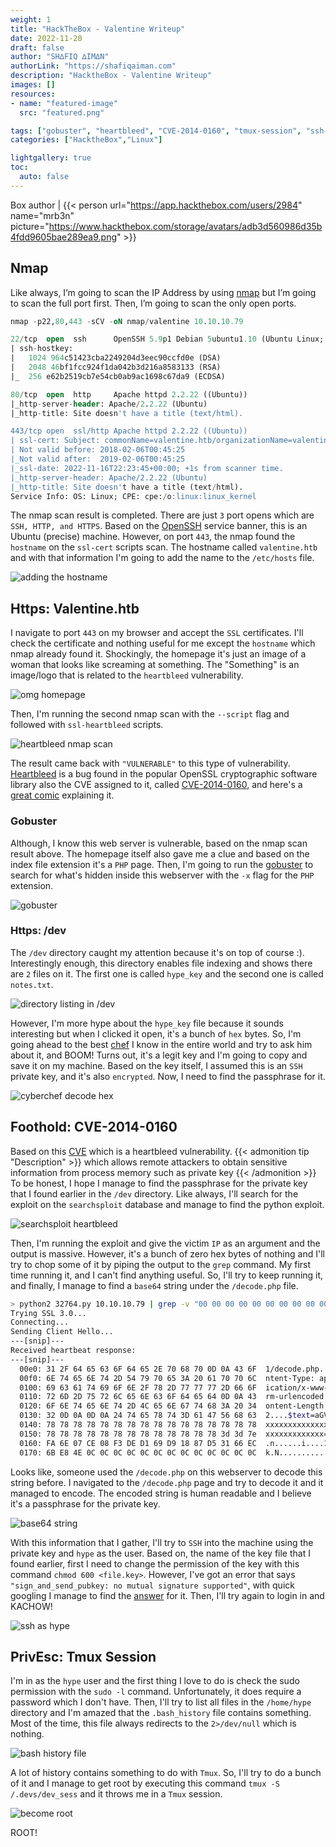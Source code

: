 ```yaml
---
weight: 1
title: "HackTheBox - Valentine Writeup"
date: 2022-11-20
draft: false
author: "SH∆FIQ ∆IM∆N"
authorLink: "https://shafiqaiman.com"
description: "HacktheBox - Valentine Writeup"
images: []
resources:
- name: "featured-image"
  src: "featured.png"

tags: ["gobuster", "heartbleed", "CVE-2014-0160", "tmux-session", "ssh-no-mutual-signature-supported"]
categories: ["HacktheBox","Linux"]

lightgallery: true
toc:
  auto: false
---
```


Box author | {{< person url="https://app.hackthebox.com/users/2984" name="mrb3n" picture="https://www.hackthebox.com/storage/avatars/adb3d560986d35b4fdd9605bae289ea9.png" >}}

<!--more-->

## Nmap
Like always, I’m going to scan the IP Address by using [nmap](https://nmap.org/) but I’m going to scan the full port first. Then, I’m going to scan the only open ports.

```sql
nmap -p22,80,443 -sCV -oN nmap/valentine 10.10.10.79

22/tcp  open  ssh      OpenSSH 5.9p1 Debian 5ubuntu1.10 (Ubuntu Linux; protocol 2.0)
| ssh-hostkey: 
|   1024 964c51423cba2249204d3eec90ccfd0e (DSA)
|   2048 46bf1fcc924f1da042b3d216a8583133 (RSA)
|_  256 e62b2519cb7e54cb0ab9ac1698c67da9 (ECDSA)

80/tcp  open  http     Apache httpd 2.2.22 ((Ubuntu))
|_http-server-header: Apache/2.2.22 (Ubuntu)
|_http-title: Site doesn't have a title (text/html).

443/tcp open  ssl/http Apache httpd 2.2.22 ((Ubuntu))
| ssl-cert: Subject: commonName=valentine.htb/organizationName=valentine.htb/stateOrProvinceName=FL/countryName=US
| Not valid before: 2018-02-06T00:45:25
|_Not valid after:  2019-02-06T00:45:25
|_ssl-date: 2022-11-16T22:23:45+00:00; +1s from scanner time.
|_http-server-header: Apache/2.2.22 (Ubuntu)
|_http-title: Site doesn't have a title (text/html).
Service Info: OS: Linux; CPE: cpe:/o:linux:linux_kernel
```

The nmap scan result is completed. There are just `3` port opens which are `SSH, HTTP, and HTTPS`. Based on the [OpenSSH](https://launchpad.net/ubuntu/+source/openssh/1:5.9p1-5ubuntu1.10) service banner, this is an Ubuntu (precise) machine. However, on port `443`, the nmap found the `hostname` on the `ssl-cert` scripts scan. The hostname called `valentine.htb` and with that information I'm going to add the name to the `/etc/hosts` file.

![adding the hostname](adding-the-hostname-in-etc-hosts-file.png "adding the hostname")

## Https: Valentine.htb
I navigate to port `443` on my browser and accept the `SSL` certificates. I'll check the certificate and nothing useful for me except the `hostname` which nmap already found it. Shockingly, the homepage it's just an image of a woman that looks like screaming at something. The "Something" is an image/logo that is related to the `heartbleed` vulnerability. 

![omg homepage](omg-home-page.png "omg homepage")

Then, I'm running the second nmap scan with the `--script` flag and followed with `ssl-heartbleed` scripts. 

![heartbleed nmap scan](nmap-scan-heartbleed-scripts.png "heartbleed nmap scan")

The result came back with `"VULNERABLE"` to this type of vulnerability. [Heartbleed](https://heartbleed.com/) is a bug found in the popular OpenSSL cryptographic software library also the CVE assigned to it, called [CVE-2014-0160](https://nvd.nist.gov/vuln/detail/cve-2014-0160), and here's a [great comic](https://xkcd.com/1354/) explaining it.

### Gobuster
Although, I know this web server is vulnerable, based on the nmap scan result above. The homepage itself also gave me a clue and based on the index file extension it's a `PHP` page. Then, I'm going to run the [gobuster](https://github.com/OJ/gobuster) to search for what's hidden inside this webserver with the `-x` flag for the `PHP` extension.

![gobuster](gobuster-scan-result.png "gobuster")

### Https: /dev
The `/dev` directory caught my attention because it's on top of course :). Interestingly enough, this directory enables file indexing and shows there are `2` files on it. The first one is called `hype_key` and the second one is called `notes.txt`. 

![directory listing in /dev](dev-file-indexing-enable.png "directory listing in /dev")

However, I'm more hype about the `hype_key` file because it sounds interesting but when I clicked it open, it's a bunch of `hex` bytes. So, I'm going ahead to the best [chef](https://gchq.github.io/CyberChef/) I know in the entire world and try to ask him about it, and BOOM! Turns out, it's a legit key and I'm going to copy and save it on my machine. Based on the key itself, I assumed this is an `SSH` private key, and it's also `encrypted`. Now, I need to find the passphrase for it.

![cyberchef decode hex](cyberchef-decode-hex-bytes.png "cyberchef decode hex")

## Foothold: CVE-2014-0160
Based on this [CVE](https://nvd.nist.gov/vuln/detail/CVE-2014-0160) which is a heartbleed vulnerability.
{{< admonition tip "Description" >}}
which allows remote attackers to obtain sensitive information from process memory such as private key
{{< /admonition >}}
To be honest, I hope I manage to find the passphrase for the private key that I found earlier in the `/dev` directory. Like always, I'll search for the exploit on the `searchsploit` database and manage to find the python exploit.


![searchsploit heartbleed](searchsploit-search-heartbleed.png "searchsploit heartbleed")

Then, I'm running the exploit and give the victim `IP` as an argument and the output is massive. However, it's a bunch of zero hex bytes of nothing and I'll try to chop some of it by piping the output to the `grep` command. My first time running it, and I can't find anything useful. So, I'll try to keep running it, and finally, I manage to find a `base64` string under the `/decode.php` file. 

```bash
> python2 32764.py 10.10.10.79 | grep -v "00 00 00 00 00 00 00 00 00 00 00 00 00 00 00 00"
Trying SSL 3.0...
Connecting...
Sending Client Hello...
---[snip]---
Received heartbeat response:
---[snip]---
  00e0: 31 2F 64 65 63 6F 64 65 2E 70 68 70 0D 0A 43 6F  1/decode.php..Co
  00f0: 6E 74 65 6E 74 2D 54 79 70 65 3A 20 61 70 70 6C  ntent-Type: appl
  0100: 69 63 61 74 69 6F 6E 2F 78 2D 77 77 77 2D 66 6F  ication/x-www-fo
  0110: 72 6D 2D 75 72 6C 65 6E 63 6F 64 65 64 0D 0A 43  rm-urlencoded..C
  0120: 6F 6E 74 65 6E 74 2D 4C 65 6E 67 74 68 3A 20 34  ontent-Length: 4
  0130: 32 0D 0A 0D 0A 24 74 65 78 74 3D 61 47 56 68 63  2....$text=aGVhc
  0140: 78 78 78 78 78 78 78 78 78 78 78 78 78 78 78 78  xxxxxxxxxxxxxxxx
  0150: 78 78 78 78 78 78 78 78 78 78 78 78 78 3d 3d 7e  xxxxxxxxxxxxx==~
  0160: FA 6E 07 CE 08 F3 DE D1 69 D9 18 87 D5 31 66 EC  .n......i....1f.
  0170: 6B E8 4E 0C 0C 0C 0C 0C 0C 0C 0C 0C 0C 0C 0C 0C  k.N.............
```

Looks like, someone used the `/decode.php` on this webserver to decode this string before. I navigated to the `/decode.php` page and try to decode it and it managed to encode. The encoded string is human readable and I believe it's a passphrase for the private key.

![base64 string](decode-base64.png "base64 string")

With this information that I gather, I'll try to `SSH` into the machine using the private key and `hype` as the user. Based on, the name of the key file that I found earlier, first I need to change the permission of the key with this command `chmod 600 <file.key>`. 
However, I've got an error that says `"sign_and_send_pubkey: no mutual signature supported"`, with quick googling I manage to find the [answer](https://transang.me/ssh-handshake-is-rejected-with-no-mutual-signature-algorithm-error/) for it. Then, I'll try again to login in and KACHOW!

![ssh as hype](hype-user.png "ssh as hype")

## PrivEsc: Tmux Session
I'm in as the `hype` user and the first thing I love to do is check the sudo permission with the `sudo -l` command. Unfortunately, it does require a password which I don't have. Then, I'll try to list all files in the `/home/hype` directory and I'm amazed that the `.bash_history` file contains something. Most of the time, this file always redirects to the `2>/dev/null` which is nothing.

![bash history file](history.png "bash history file")

A lot of history contains something to do with `Tmux`. So, I'll try to do a bunch of it and I manage to get root by executing this command `tmux -S /.devs/dev_sess` and it throws me in a `Tmux` session.

![become root](root-user.png "become root")

ROOT!